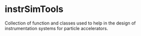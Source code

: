# instrSimTools
Collection of function and classes used to help in the design of instrumentation systems for particle accelerators. 
